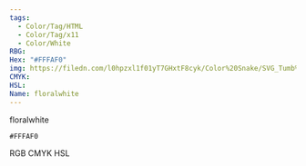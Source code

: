 ```yaml
---
tags:
  - Color/Tag/HTML
  - Color/Tag/x11
  - Color/White
RBG: 
Hex: "#FFFAF0"
img: https://filedn.com/l0hpzxl1f01yT7GHxtF8cyk/Color%20Snake/SVG_Tumb%20Mass%20No%20Name/#FFFAF0.svg
CMYK: 
HSL: 
Name: floralwhite
---
```

floralwhite
```palette
#FFFAF0
```
RGB
CMYK
HSL